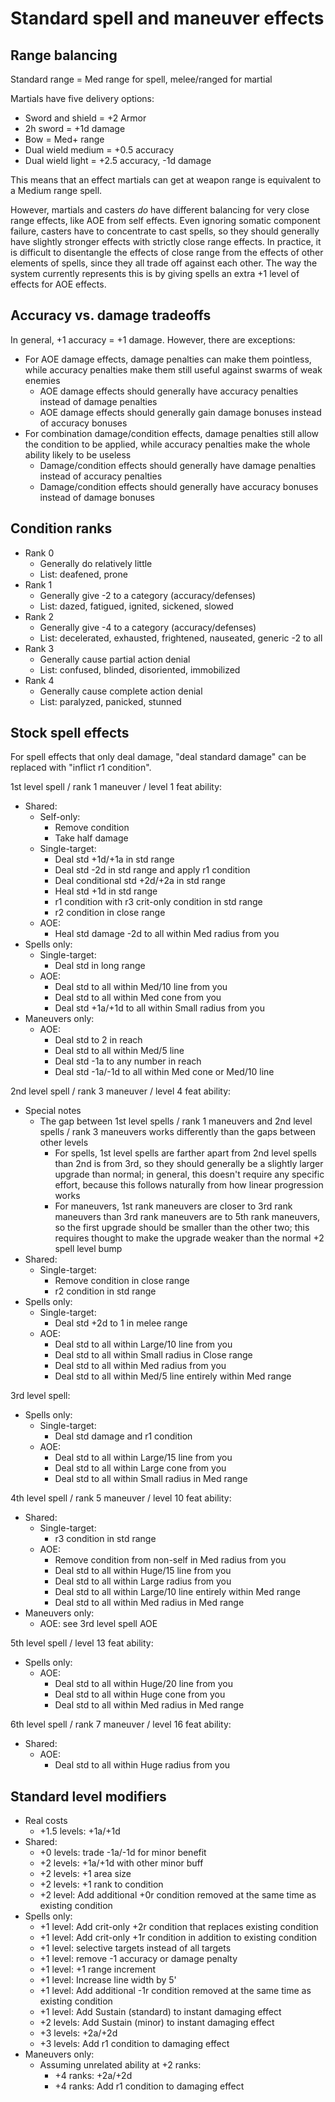 # Standard spell and maneuver effects

## Range balancing

Standard range = Med range for spell, melee/ranged for martial

Martials have five delivery options:
* Sword and shield = +2 Armor
* 2h sword = +1d damage
* Bow = Med+ range
* Dual wield medium = +0.5 accuracy
* Dual wield light = +2.5 accuracy, -1d damage

This means that an effect martials can get at weapon range is equivalent to a Medium range spell.

However, martials and casters *do* have different balancing for very close range effects, like AOE
from self effects.
Even ignoring somatic component failure, casters have to concentrate to cast spells, so they should
generally have slightly stronger effects with strictly close range effects.
In practice, it is difficult to disentangle the effects of close range from the effects of other
elements of spells, since they all trade off against each other.
The way the system currently represents this is by giving spells an extra +1 level of effects for
AOE effects.

## Accuracy vs. damage tradeoffs

In general, +1 accuracy = +1 damage. However, there are exceptions:
* For AOE damage effects, damage penalties can make them pointless, while accuracy penalties make
  them still useful against swarms of weak enemies
  * AOE damage effects should generally have accuracy penalties instead of damage penalties
  * AOE damage effects should generally gain damage bonuses instead of accuracy bonuses
* For combination damage/condition effects, damage penalties still allow the condition to be
  applied, while accuracy penalties make the whole ability likely to be useless
  * Damage/condition effects should generally have damage penalties instead of accuracy penalties
  * Damage/condition effects should generally have accuracy bonuses instead of damage bonuses

## Condition ranks

* Rank 0
  * Generally do relatively little
  * List: deafened, prone
* Rank 1
  * Generally give -2 to a category (accuracy/defenses)
  * List: dazed, fatigued, ignited, sickened, slowed
* Rank 2
  * Generally give -4 to a category (accuracy/defenses)
  * List: decelerated, exhausted, frightened, nauseated, generic -2 to all
* Rank 3
  * Generally cause partial action denial
  * List: confused, blinded, disoriented, immobilized
* Rank 4
  * Generally cause complete action denial
  * List: paralyzed, panicked, stunned

## Stock spell effects

For spell effects that only deal damage, "deal standard damage" can be replaced with "inflict r1
condition".

1st level spell / rank 1 maneuver / level 1 feat ability:
* Shared:
  * Self-only:
    * Remove condition
    * Take half damage
  * Single-target:
    * Deal std +1d/+1a in std range
    * Deal std -2d in std range and apply r1 condition
    * Deal conditional std +2d/+2a in std range
    * Heal std +1d in std range
    * r1 condition with r3 crit-only condition in std range
    * r2 condition in close range
  * AOE:
    * Heal std damage -2d to all within Med radius from you
* Spells only:
  * Single-target:
    * Deal std in long range
  * AOE:
    * Deal std to all within Med/10 line from you
    * Deal std to all within Med cone from you
    * Deal std +1a/+1d to all within Small radius from you
* Maneuvers only:
  * AOE:
    * Deal std to 2 in reach
    * Deal std to all within Med/5 line
    * Deal std -1a to any number in reach
    * Deal std -1a/-1d to all within Med cone or Med/10 line

2nd level spell / rank 3 maneuver / level 4 feat ability:
* Special notes
  * The gap between 1st level spells / rank 1 maneuvers and 2nd level spells / rank 3 maneuvers
    works differently than the gaps between other levels
    * For spells, 1st level spells are farther apart from 2nd level spells than 2nd is from 3rd, so
      they should generally be a slightly larger upgrade than normal; in general, this doesn't
      require any specific effort, because this follows naturally from how linear progression works
    * For maneuvers, 1st rank maneuvers are closer to 3rd rank maneuvers than 3rd rank maneuvers are
      to 5th rank maneuvers, so the first upgrade should be smaller than the other two; this
      requires thought to make the upgrade weaker than the normal +2 spell level bump
* Shared:
  * Single-target:
    * Remove condition in close range
    * r2 condition in std range
* Spells only:
  * Single-target:
    * Deal std +2d to 1 in melee range
  * AOE:
    * Deal std to all within Large/10 line from you
    * Deal std to all within Small radius in Close range
    * Deal std to all within Med radius from you
    * Deal std to all within Med/5 line entirely within Med range

3rd level spell:
* Spells only:
  * Single-target:
    * Deal std damage and r1 condition
  * AOE:
    * Deal std to all within Large/15 line from you
    * Deal std to all within Large cone from you
    * Deal std to all within Small radius in Med range

4th level spell / rank 5 maneuver / level 10 feat ability:
* Shared:
  * Single-target:
    * r3 condition in std range
  * AOE:
    * Remove condition from non-self in Med radius from you
    * Deal std to all within Huge/15 line from you
    * Deal std to all within Large radius from you
    * Deal std to all within Large/10 line entirely within Med range
    * Deal std to all within Med radius in Med range
* Maneuvers only:
  * AOE: see 3rd level spell AOE

5th level spell / level 13 feat ability:
* Spells only:
  * AOE:
    * Deal std to all within Huge/20 line from you
    * Deal std to all within Huge cone from you
    * Deal std to all within Med radius in Med range

6th level spell / rank 7 maneuver / level 16 feat ability:
* Shared:
  * AOE:
    * Deal std to all within Huge radius from you

## Standard level modifiers

* Real costs
  * +1.5 levels: +1a/+1d
* Shared:
  * +0 levels: trade -1a/-1d for minor benefit
  * +2 levels: +1a/+1d with other minor buff
  * +2 levels: +1 area size
  * +2 levels: +1 rank to condition
  * +2 level: Add additional +0r condition removed at the same time as existing condition
* Spells only:
  * +1 level: Add crit-only +2r condition that replaces existing condition
  * +1 level: Add crit-only +1r condition in addition to existing condition
  * +1 level: selective targets instead of all targets
  * +1 level: remove -1 accuracy or damage penalty
  * +1 level: +1 range increment
  * +1 level: Increase line width by 5'
  * +1 level: Add additional -1r condition removed at the same time as existing condition
  * +1 level: Add Sustain (standard) to instant damaging effect
  * +2 levels: Add Sustain (minor) to instant damaging effect
  * +3 levels: +2a/+2d
  * +3 levels: Add r1 condition to damaging effect
* Maneuvers only:
  * Assuming unrelated ability at +2 ranks:
    * +4 ranks: +2a/+2d
    * +4 ranks: Add r1 condition to damaging effect
